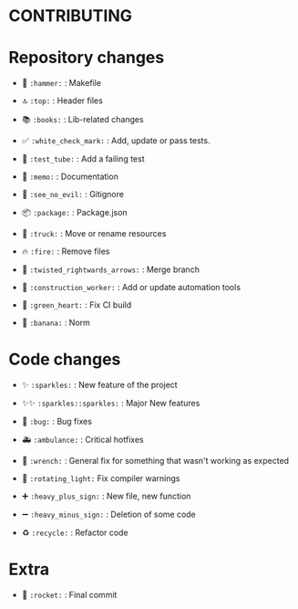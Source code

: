 # CONTRIBUTING

# Repository changes
- 🔨 `:hammer:` : Makefile
- 🔝 `:top:` : Header files
- 📚 `:books:` : Lib-related changes

- ✅ `:white_check_mark:` : Add, update or pass tests.
- 🧪 `:test_tube:` : Add a failing test

- 📝 `:memo:` : Documentation
- 🙈 `:see_no_evil:` : Gitignore
- 📦 `:package:` : Package.json
- 🚚 `:truck:` : Move or rename resources
- 🔥 `:fire:` : Remove files
- 🔀 `:twisted_rightwards_arrows:` : Merge branch

- 👷 `:construction_worker:` : Add or update automation tools
- 💚 `:green_heart:` : Fix CI build

- 🍌 `:banana:` : Norm

# Code changes
- ✨ `:sparkles:` : New feature of the project
- ✨✨ `:sparkles::sparkles:` : Major New features

- 🐛 `:bug:` : Bug fixes
- 🚑 `:ambulance:` : Critical hotfixes
- 🔧 `:wrench:` : General fix for something that wasn't working as expected
- 🚨 `:rotating_light:` Fix compiler warnings

- ➕ `:heavy_plus_sign:` : New file, new function
- ➖ `:heavy_minus_sign:` : Deletion of some code
- ♻️ `:recycle:` : Refactor code

# Extra
- 🚀 `:rocket:` : Final commit